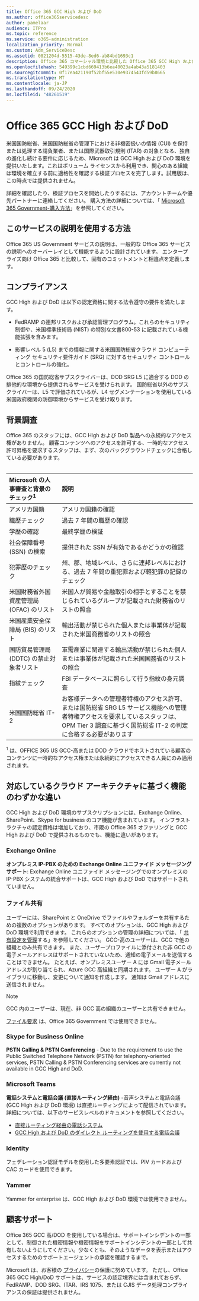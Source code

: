 ```yaml
---
title: Office 365 GCC High および DoD
ms.author: office365servicedesc
author: pamelaar
audience: ITPro
ms.topic: reference
ms.service: o365-administration
localization_priority: Normal
ms.custom: Adm_ServiceDesc
ms.assetid: 0821204d-5515-43de-8ed6-ab84bd1693c1
description: Office 365 コマーシャル環境と比較した Office 365 GCC High および DoD 環境の固有のコミットメントと相違点について説明します。
ms.openlocfilehash: 549399c1cbd669413b6ea40023a4ab43a5181403
ms.sourcegitcommit: 0f17ea421190f52bf55e530e9374543fd59b8665
ms.translationtype: MT
ms.contentlocale: ja-JP
ms.lasthandoff: 09/24/2020
ms.locfileid: "48261519"
---
```

# <a name="office-365-gcc-high-and-dod"></a>Office 365 GCC High および DoD

米国国防総省、米国国防総省の管理下における非機密扱いの情報 (CUI) を保持または処理する請負業者、または国際武器取引規則 (ITAR) の対象となる、独自の進化し続ける要件に応じるため、Microsoft は GCC High および DoD 環境を提供いたします。これはボリューム ライセンスから利用でき、関心のある組織は環境を確立する前に適格性を確認する検証プロセスを完了します。試用版は、この時点では提供されません。 
  
詳細を確認したり、検証プロセスを開始したりするには、アカウントチームや優先パートナーに連絡してください。 購入方法の詳細については、「 [Microsoft 365 Government-購入方法](https://docs.microsoft.com/office365/servicedescriptions/office-365-platform-service-description/office-365-us-government/microsoft-365-government-how-to-buy)」を参照してください。
  
## <a name="how-to-use-this-service-description"></a>このサービスの説明を使用する方法

Office 365 US Government サービスの説明は、一般的な Office 365 サービスの説明へのオーバーレイとして機能するように設計されています。 エンタープライズ向け Office 365 と比較して、固有のコミットメントと相違点を定義します。
  
## <a name="compliance"></a>コンプライアンス

GCC High および DoD は以下の認定資格に関する法令遵守の要件を満たします。 
  
- FedRAMP の連邦リスクおよび承認管理プログラム。これらのセキュリティ制御や、米国標準技術局 (NIST) の特別な文書800-53 に記載されている機能拡張を含みます。
    
- 影響レベル 5 (L5) までの情報に関する米国国防総省クラウド コンピューティング セキュリティ要件ガイド (SRG) に対するセキュリティ コントロールとコントロールの強化。
    
Office 365 の国防総省サブスクライバーは、DOD SRG L5 に適合する DOD の排他的な環境から提供されるサービスを受けられます。 国防総省以外のサブスクライバーは、L5 で評価されているが、L4 セグメンテーションを使用している米国政府機関の防御環境からサービスを受け取ります。
  
## <a name="background-screening"></a>背景調査

Office 365 のスタッフには、GCC High および DoD 製品への永続的なアクセス権がありません。 顧客コンテンツへのアクセスを許可する、一時的なアクセス許可昇格を要求するスタッフは、まず、次のバックグラウンドチェックに合格している必要があります。<br><br>
  
| Microsoft の人事審査と背景のチェック<sup>1</sup> | 説明 |
|:-----|:-----|
|アメリカ国籍  <br/> |アメリカ国籍の確認  <br/> |
|職歴チェック  <br/> |過去 7 年間の職歴の確認  <br/> |
|学歴の確認  <br/> |最終学歴の検証  <br/> |
|社会保障番号 (SSN) の検索  <br/> |提供された SSN が有効であるかどうかの確認  <br/> |
|犯罪歴のチェック  <br/> |州、郡、地域レベル、さらに連邦レベルにおける、過去 7 年間の重犯罪および軽犯罪の記録のチェック  <br/> |
|米国財務省外国資産管理局 (OFAC) のリスト  <br/> |米国人が貿易や金融取引の相手とすることを禁じられているグループが記載された財務省のリストの照合  <br/> |
|米国産業安全保障局 (BIS) のリスト  <br/> |輸出活動が禁じられた個人または事業体が記載された米国商務省のリストの照合  <br/> |
|国防貿易管理局 (DDTC) の禁止対象者リスト  <br/> |軍需産業に関連する輸出活動が禁じられた個人または事業体が記載された米国国務省のリストの照合  <br/> |
|指紋チェック  <br/> |FBI データベースに照らして行う指紋の身元調査  <br/> |
|米国国防総省 IT-2  <br/> |お客様データへの管理者特権のアクセス許可、または国防総省 SRG L5 サービス機能への管理者特権アクセスを要求しているスタッフは、OPM Tier 3 調査に基づく国防総省 IT-2 の判定に合格する必要があります  <br/> |

<sup>1</sup> は、OFFICE 365 US GCC-高または DOD クラウドでホストされている顧客のコンテンツに一時的なアクセス権または永続的にアクセスできる人員にのみ適用されます。
## <a name="feature-nuances-based-on-compliant-cloud-architecture"></a>対応しているクラウド アーキテクチャに基づく機能のわずかな違い

GCC High および DoD 環境のサブスクリプションには、Exchange Online、SharePoint、Skype for business のコア機能が含まれています。 インフラストラクチャの認定資格は増加しており、市販の Office 365 オファリングと GCC High および DoD で提供されるものでも、機能に違いがあります。
  
### <a name="exchange-online"></a>Exchange Online

 **オンプレミス IP-PBX のための Exchange Online ユニファイド メッセージング サポート**: Exchange Online ユニファイド メッセージングでのオンプレミスの IP-PBX システムの統合サポートは、GCC High および DoD ではサポートされていません。 
  
### <a name="file-sharing"></a>ファイル共有

ユーザーには、SharePoint と OneDrive でファイルやフォルダーを共有するための複数のオプションがあります。 すべてのオプションは、GCC High および DoD 環境で利用できます。 これらのオプションの管理の詳細については、「 [共有設定を管理](/sharepoint/turn-external-sharing-on-or-off)する」を参照してください。 GCC-高のユーザーは、GCC で他の組織とのみ共有できます。 また、ユーザープロファイルに添付された非 GCC の電子メールアドレスはサポートされていないため、通知の電子メールを送信することはできません。 たとえば、オンプレミスユーザー A には Gmail 電子メールアドレスが割り当てられ、Azure GCC 高組織と同期されます。 ユーザー A がライブラリに移動し、変更について通知を作成します。 通知は Gmail アドレスに送信されません。

> [!NOTE]
> GCC 内のユーザーは、現在、非 GCC 高の組織のユーザーと共有できません。

[ファイル要求](https://support.office.com/article/f54aa7f8-2589-4421-b351-d415fc3b83af) は、Office 365 Government では使用できません。

### <a name="skype-for-business-online"></a>Skype for Business Online

 **PSTN Calling &amp; PSTN Conferencing** - Due to the requirement to use the Public Switched Telephone Network (PSTN) for telephony-oriented services, PSTN Calling &amp; PSTN Conferencing services are currently not available in GCC High and DoD.

### <a name="microsoft-teams"></a>Microsoft Teams

**電話システムと電話会議 (直接ルーティング経由)** -音声システムと電話会議 (GCC High および DoD 環境) は直接ルーティングによって配信されています。 詳細については、以下のサービスレベルのドキュメントを参照してください。

- [直接ルーティング経由の電話システム](https://docs.microsoft.com/microsoftteams/here-s-what-you-get-with-phone-system)
- [GCC High および DoD のダイレクト ルーティングを使用する電話会議](https://docs.microsoft.com/microsoftteams/audio-conferencing-with-direct-routing-for-gcch-and-dod)

### <a name="identity"></a>Identity

フェデレーション認証モデルを使用した多要素認証では、PIV カードおよび CAC カードを使用できます。
  
### <a name="yammer"></a>Yammer

Yammer for enterprise は、GCC High および DoD 環境では使用できません。
  
## <a name="customer-support"></a>顧客サポート

Office 365 GCC 高/DOD を使用している場合は、サポートインシデントの一部として、制御された機密情報や機密情報をサポートインシデントの一部として共有しないようにしてください。少なくとも、そのようなデータを表示またはアクセスするためのサポートエージェントの承認を確認するまで。

Microsoft は、お客様の [プライバシー](https://privacy.microsoft.com/privacystatement)の保護に努めています。 ただし、Office 365 GCC High/DoD サポートは、サービスの認定境界には含まれておらず、FedRAMP、DOD SRG、ITAR、IRS 1075、または CJIS データ処理コンプライアンスの保証は提供されません。
